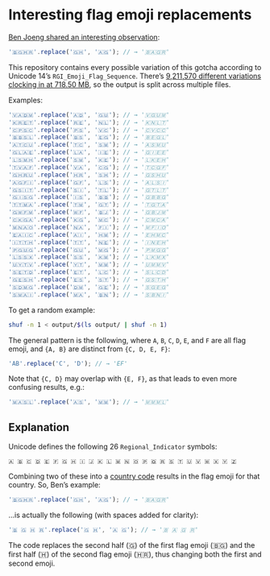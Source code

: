 # Interesting flag emoji replacements

[Ben Joeng shared an interesting observation](https://twitter.com/iwsfutcmd/status/1471250563677388800):

```js
'🇧🇬🇭🇷'.replace('🇬🇭', '🇦🇬'); // → '🇧🇦🇬🇷'
```

This repository contains every possible variation of this gotcha according to Unicode 14’s `RGI_Emoji_Flag_Sequence`. There’s [9,211,570 different variations clocking in at 718.50 MB](https://github.com/mathiasbynens/flag-emoji-replacements/tree/main/output), so the output is split across multiple files.

Examples:

```js
'🇻🇦🇩🇲'.replace('🇦🇩', '🇬🇺'); // → '🇻🇬🇺🇲'
'🇰🇷🇪🇹'.replace('🇷🇪', '🇳🇱'); // → '🇰🇳🇱🇹'
'🇨🇵🇸🇨'.replace('🇵🇸', '🇻🇨'); // → '🇨🇻🇨🇨'
'🇧🇧🇸🇱'.replace('🇧🇸', '🇪🇬'); // → '🇧🇪🇬🇱'
'🇦🇹🇨🇺'.replace('🇹🇨', '🇸🇲'); // → '🇦🇸🇲🇺'
'🇬🇱🇦🇪'.replace('🇱🇦', '🇮🇪'); // → '🇬🇮🇪🇪'
'🇱🇸🇲🇭'.replace('🇸🇲', '🇰🇪'); // → '🇱🇰🇪🇭'
'🇹🇻🇦🇫'.replace('🇻🇦', '🇨🇬'); // → '🇹🇨🇬🇫'
'🇬🇭🇷🇺'.replace('🇭🇷', '🇸🇭'); // → '🇬🇸🇭🇺'
'🇦🇬🇫🇮'.replace('🇬🇫', '🇱🇸'); // → '🇦🇱🇸🇮'
'🇬🇸🇮🇹'.replace('🇸🇮', '🇹🇱'); // → '🇬🇹🇱🇹'
'🇬🇮🇸🇬'.replace('🇮🇸', '🇧🇧'); // → '🇬🇧🇧🇬'
'🇹🇹🇲🇦'.replace('🇹🇲', '🇬🇹'); // → '🇹🇬🇹🇦'
'🇬🇼🇫🇲'.replace('🇼🇫', '🇧🇯'); // → '🇬🇧🇯🇲'
'🇨🇰🇬🇦'.replace('🇰🇬', '🇲🇨'); // → '🇨🇲🇨🇦'
'🇲🇳🇦🇴'.replace('🇳🇦', '🇫🇮'); // → '🇲🇫🇮🇴'
'🇪🇦🇮🇨'.replace('🇦🇮', '🇭🇲'); // → '🇪🇭🇲🇨'
'🇮🇹🇹🇭'.replace('🇹🇹', '🇳🇪'); // → '🇮🇳🇪🇭'
'🇵🇬🇺🇬'.replace('🇬🇺', '🇲🇬'); // → '🇵🇲🇬🇬'
'🇱🇸🇸🇽'.replace('🇸🇸', '🇰🇲'); // → '🇱🇰🇲🇽'
'🇺🇾🇹🇻'.replace('🇾🇹', '🇲🇲'); // → '🇺🇲🇲🇻'
'🇸🇪🇹🇩'.replace('🇪🇹', '🇱🇨'); // → '🇸🇱🇨🇩'
'🇬🇪🇸🇭'.replace('🇪🇸', '🇸🇹'); // → '🇬🇸🇹🇭'
'🇸🇩🇲🇬'.replace('🇩🇲', '🇬🇪'); // → '🇸🇬🇪🇬'
'🇸🇲🇦🇮'.replace('🇲🇦', '🇧🇳'); // → '🇸🇧🇳🇮'
```

To get a random example:

```sh
shuf -n 1 < output/$(ls output/ | shuf -n 1)
```

The general pattern is the following, where `A`, `B`, `C`, `D`, `E`, and `F` are all flag emoji, and `{A, B}` are distinct from `{C, D, E, F}`:

```js
'AB'.replace('C', 'D'); // → 'EF'
```

Note that `{C, D}` may overlap with `{E, F}`, as that leads to even more confusing results, e.g.:

```js
'🇲🇦🇸🇱'.replace('🇦🇸', '🇲🇲'); // → '🇲🇲🇲🇱'
```

## Explanation

Unicode defines the following 26 `Regional_Indicator` symbols:

```
🇦 🇧 🇨 🇩 🇪 🇫 🇬 🇭 🇮 🇯 🇰 🇱 🇲 🇳 🇴 🇵 🇶 🇷 🇸 🇹 🇺 🇻 🇼 🇽 🇾 🇿
```

Combining two of these into a [country code](https://unicode.org/reports/tr51/#Flags "Unicode region subtag") results in the flag emoji for that country. So, Ben’s example:

```js
'🇧🇬🇭🇷'.replace('🇬🇭', '🇦🇬'); // → '🇧🇦🇬🇷'
```

…is actually the following (with spaces added for clarity):

```js
'🇧 🇬 🇭 🇷'.replace('🇬 🇭', '🇦 🇬'); // → '🇧 🇦 🇬 🇷'
```

The code replaces the second half (🇬) of the first flag emoji (🇧🇬) and the first half (🇭) of the second flag emoji (🇭🇷), thus changing both the first and second emoji.
